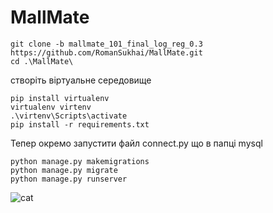 <h1>MallMate</h1>

``` shell
git clone -b mallmate_101_final_log_reg_0.3 https://github.com/RomanSukhai/MallMate.git
cd .\MallMate\
```

створіть віртуальне середовище

``` shell
pip install virtualenv
virtualenv virtenv 
.\virtenv\Scripts\activate 
pip install -r requirements.txt
```

Тепер окремо запустити файл connect.py що в папці mysql

``` shell
python manage.py makemigrations
python manage.py migrate 
python manage.py runserver
```


   ![cat](https://github.com/RomanSukhai/MallMate/assets/118640498/488761ad-a13a-438b-82df-02a00ef1bcc3)

